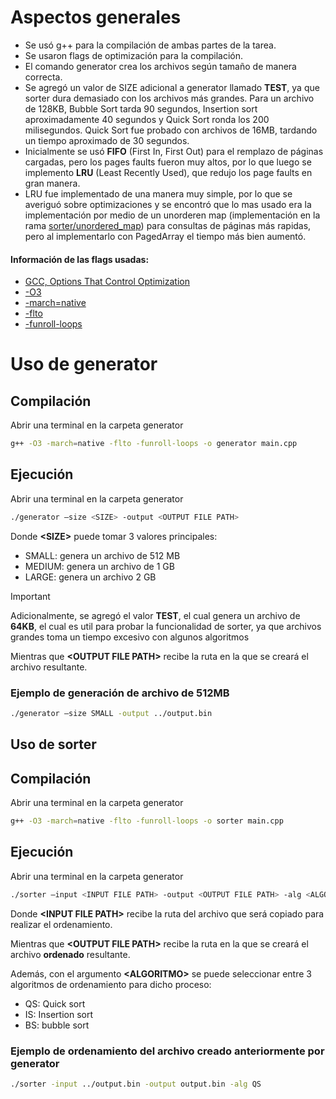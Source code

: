 # Aspectos generales
* Se usó g++ para la compilación de ambas partes de la tarea.
* Se usaron flags de optimización para la compilación.
* El comando generator crea los archivos según tamaño de manera correcta.
* Se agregó un valor de SIZE adicional a generator llamado **TEST**, ya que sorter dura demasiado con los archivos más grandes. Para un archivo de 128KB, Bubble Sort tarda 90 segundos, Insertion sort aproximadamente 40 segundos y Quick Sort ronda los 200 milisegundos. Quick Sort fue probado con archivos de 16MB, tardando un tiempo aproximado de 30 segundos.
* Inicialmente se usó **FIFO** (First In, First Out) para el remplazo de páginas cargadas, pero los pages faults fueron muy altos, por lo que luego se implemento **LRU** (Least Recently Used), que redujo los page faults en gran manera.
* LRU fue implementado de una manera muy simple, por lo que se averiguó sobre optimizaciones y se encontró que lo mas usado era la implementación por medio de un unorderen map (implementación en la rama [sorter/unordered_map](https://github.com/Joel-Barboza/Datos_II-Tarea_1/tree/sorter/unordered_map)) para consultas de páginas más rapidas, pero al implementarlo con PagedArray el tiempo más bien aumentó.

#### Información de las flags usadas: 
* [GCC, Options That Control Optimization](https://gcc.gnu.org/onlinedocs/gcc/Optimize-Options.html)
* [-O3](https://gcc.gnu.org/onlinedocs/gcc/Optimize-Options.html#index-O3)
* [-march=native](https://gcc.gnu.org/onlinedocs/gcc/x86-Options.html#index-march-16)
* [-flto](https://gcc.gnu.org/onlinedocs/gcc/Optimize-Options.html#index-flto)
* [-funroll-loops](https://gcc.gnu.org/onlinedocs/gcc/Optimize-Options.html#index-funroll-loops)

# Uso de generator

## Compilación
Abrir una terminal en la carpeta generator
```bash
g++ -O3 -march=native -flto -funroll-loops -o generator main.cpp
```


## Ejecución
Abrir una terminal en la carpeta generator
```bash
./generator –size <SIZE> -output <OUTPUT FILE PATH>
```
Donde **\<SIZE>** puede tomar 3 valores principales:
* SMALL: genera un archivo de 512 MB
* MEDIUM: genera un archivo de 1 GB
* LARGE: genera un archivo 2 GB

> [!IMPORTANT]
> Adicionalmente, se agregó el valor **TEST**, el cual genera un archivo de **64KB**, el cual es util para probar la funcionalidad de sorter, ya que archivos grandes toma un tiempo excesivo con algunos algoritmos

Mientras que **\<OUTPUT FILE PATH>** recibe la ruta en la que se creará el archivo resultante.

### Ejemplo de generación de archivo de 512MB
```bash
./generator –size SMALL -output ../output.bin
```

## Uso de sorter

## Compilación
Abrir una terminal en la carpeta generator
```bash
g++ -O3 -march=native -flto -funroll-loops -o sorter main.cpp
```


## Ejecución
Abrir una terminal en la carpeta generator
```bash
./sorter –input <INPUT FILE PATH> -output <OUTPUT FILE PATH> -alg <ALGORITMO>
```
Donde **\<INPUT FILE PATH>** recibe la ruta del archivo que será copiado para realizar el ordenamiento.

Mientras que **\<OUTPUT FILE PATH>** recibe la ruta en la que se creará el archivo **ordenado** resultante.

Además, con el argumento **\<ALGORITMO>** se puede seleccionar entre 3 algoritmos de ordenamiento para dicho proceso:
* QS: Quick sort
* IS: Insertion sort
* BS: bubble sort


### Ejemplo de ordenamiento del archivo creado anteriormente por generator
```bash
./sorter -input ../output.bin -output output.bin -alg QS
```

